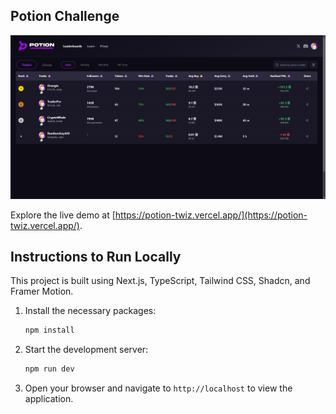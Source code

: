 ## Potion Challenge

![Potion Challenge](./public/image.png)

Explore the live demo at [https://potion-twiz.vercel.app/](https://potion-twiz.vercel.app/).

## Instructions to Run Locally

This project is built using Next.js, TypeScript, Tailwind CSS, Shadcn, and Framer Motion.

1. Install the necessary packages:
   ```bash
   npm install
   ```

2. Start the development server:
   ```bash
   npm run dev
   ```

3. Open your browser and navigate to `http://localhost` to view the application.
